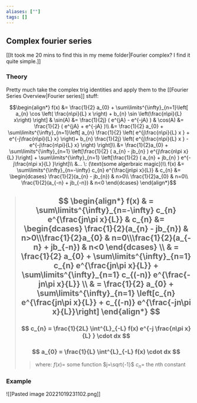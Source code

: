 ```yaml
---
aliases: [""]
tags: []
---
```


## Complex fourier series
[[It took me 20 mins to find this in my meme folder|Fourier complex? I find it quite simple.]]

### Theory

Pretty much take the complex trig identities and apply them to the [[Fourier Series Overview|Fourier series]] stuff:

$$\begin{align*}
f(x) &= \frac{1}{2} a_{0} + \sum\limits^{\infty}_{n=1}\left[ a_{n} \cos \left( \frac{n\pi}{L} x \right) + b_{n} \sin \left(\frac{n\pi}{L} x\right) \right] & \sin(A) &= \frac{1}{2j} ( e^{jA} - e^{-jA} ) & \cos(A) &= \frac{1}{2} ( e^{jA} + e^{-jA} )\\
&= \frac{1}{2} a_{0} + \sum\limits^{\infty}_{n=1}\left[ a_{n} \frac{1}{2} \left( e^{j\frac{n\pi}{L} x  } + e^{-j\frac{n\pi}{L} x} \right)+ b_{n} \frac{1}{2j} \left( e^{j\frac{n\pi}{L} x  } - e^{-j\frac{n\pi}{L} x} \right)  \right]\\
&= \frac{1}{2}a_{0} + \sum\limits^{\infty}_{n=1} \left[\frac{1}{2} ( a_{n} - jb_{n} )  e^{j\frac{n\pi x}{L} }\right] + \sum\limits^{\infty}_{n=1} \left[\frac{1}{2} ( a_{n} + jb_{n} )  e^{-j\frac{n\pi x}{L} }\right]\\
&... \: (\text{some algerbraic magic})\\
f(x) &= \sum\limits^{\infty}_{n=-\infty} c_{n} e^{\frac{jn\pi x}{L}} & c_{n} &= \begin{dcases} \frac{1}{2}(a_{n} - jb_{n}) & n>0\\
\frac{1}{2}a_{0} & n=0\\
\frac{1}{2}(a_{-n} + jb_{-n}) & n<0 \end{dcases}
\end{align*}$$
 
> ## $$ \begin{align*} f(x)  & = \sum\limits^{\infty}_{n=-\infty} c_{n} e^{\frac{jn\pi x}{L}} & c_{n} &= \begin{dcases} \frac{1}{2}(a_{n} - jb_{n}) & n>0\\\frac{1}{2}a_{0} & n=0\\\frac{1}{2}(a_{-n} + jb_{-n}) & n<0 \end{dcases} \\ & = \frac{1}{2} a_{0} + \sum\limits^{\infty}_{n=1} c_{n} e^{\frac{jn\pi x}{L}} + \sum\limits^{\infty}_{n=1} c_{(-n)} e^{\frac{-jn\pi x}{L}} \\ & = \frac{1}{2} a_{0} + \sum\limits^{\infty}_{n=1} \left[c_{n} e^{\frac{jn\pi x}{L}} + c_{(-n)} e^{\frac{-jn\pi x}{L}}\right]  \end{align*} $$  
> ### $$ c_{n} = \frac{1}{2L} \int^{L}_{-L} f(x) e^{-j \frac{n\pi x}{L} } \cdot dx $$
> ### $$ a_{0} = \frac{1}{L} \int^{L}_{-L} f(x)  \cdot dx $$
>> where:
>> $f(x)=$ some function
>> $j=\sqrt{-1}$ 
>> $c_{n} =$ the $n$th constant

### Example
![[Pasted image 20221019231102.png]]

